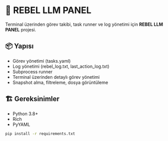 # 🚀 REBEL LLM PANEL

Terminal üzerinden görev takibi, task runner ve log yönetimi için **REBEL LLM PANEL** projesi.

## 📦 Yapısı
- Görev yönetimi (tasks.yaml)
- Log yönetimi (rebel_log.txt, last_action_log.txt)
- Subprocess runner
- Terminal üzerinden detaylı görev yönetimi
- Snapshot alma, filtreleme, dosya görüntüleme

## 🏗️ Gereksinimler
- Python 3.8+
- Rich
- PyYAML

```bash
pip install -r requirements.txt

